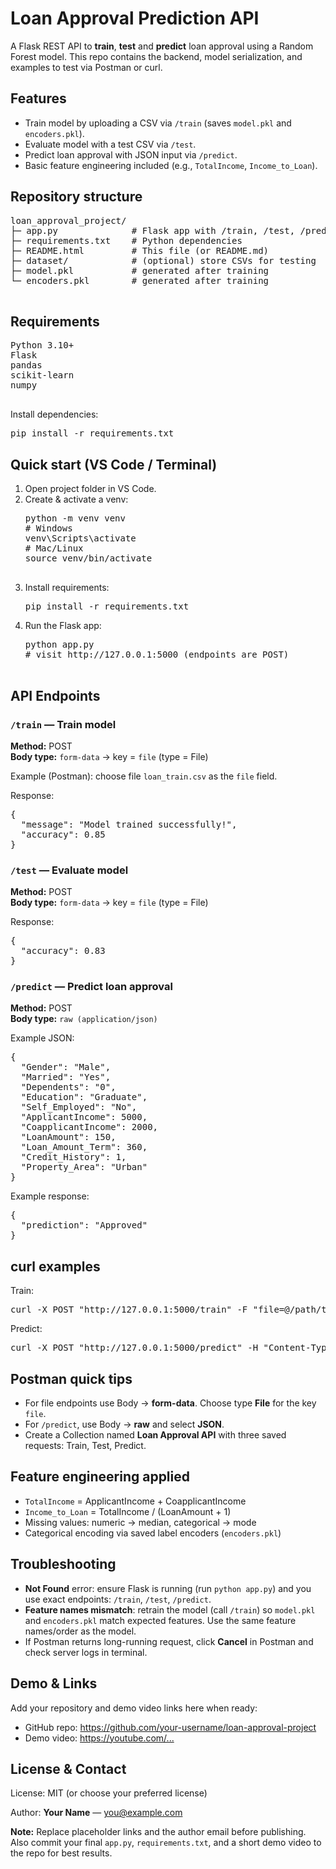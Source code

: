   <h1>Loan Approval Prediction API</h1>
  <div class="meta">A Flask REST API to <strong>train</strong>, <strong>test</strong> and <strong>predict</strong> loan approval using a Random Forest model. This repo contains the backend, model serialization, and examples to test via Postman or curl.</div>

  <h2>Features</h2>
  <ul>
    <li>Train model by uploading a CSV via <code>/train</code> (saves <code>model.pkl</code> and <code>encoders.pkl</code>).</li>
    <li>Evaluate model with a test CSV via <code>/test</code>.</li>
    <li>Predict loan approval with JSON input via <code>/predict</code>.</li>
    <li>Basic feature engineering included (e.g., <code>TotalIncome</code>, <code>Income_to_Loan</code>).</li>
  </ul>

  <h2>Repository structure</h2>
  <pre>
loan_approval_project/
├─ app.py              # Flask app with /train, /test, /predict
├─ requirements.txt    # Python dependencies
├─ README.html         # This file (or README.md)
├─ dataset/            # (optional) store CSVs for testing
├─ model.pkl           # generated after training
└─ encoders.pkl        # generated after training
  </pre>

  <h2>Requirements</h2>
  <pre>
Python 3.10+
Flask
pandas
scikit-learn
numpy
  </pre>
  <p>Install dependencies:</p>
  <pre>pip install -r requirements.txt</pre>

  <h2>Quick start (VS Code / Terminal)</h2>
  <ol>
    <li>Open project folder in VS Code.</li>
    <li>Create & activate a venv:
      <pre>python -m venv venv
# Windows
venv\Scripts\activate
# Mac/Linux
source venv/bin/activate
      </pre>
    </li>
    <li>Install requirements:
      <pre>pip install -r requirements.txt</pre>
    </li>
    <li>Run the Flask app:
      <pre>python app.py
# visit http://127.0.0.1:5000 (endpoints are POST)
      </pre>
    </li>
  </ol>

  <h2>API Endpoints</h2>

  <h3><code>/train</code> — Train model</h3>
  <p><strong>Method:</strong> POST<br>
     <strong>Body type:</strong> <code>form-data</code> &rarr; key = <code>file</code> (type = File)</p>
  <p>Example (Postman): choose file <code>loan_train.csv</code> as the <code>file</code> field.</p>
  <p>Response:</p>
  <pre>{
  "message": "Model trained successfully!",
  "accuracy": 0.85
}</pre>

  <h3><code>/test</code> — Evaluate model</h3>
  <p><strong>Method:</strong> POST<br>
     <strong>Body type:</strong> <code>form-data</code> &rarr; key = <code>file</code> (type = File)</p>
  <p>Response:</p>
  <pre>{
  "accuracy": 0.83
}</pre>

  <h3><code>/predict</code> — Predict loan approval</h3>
  <p><strong>Method:</strong> POST<br>
     <strong>Body type:</strong> <code>raw (application/json)</code></p>
  <p>Example JSON:</p>
  <pre>{
  "Gender": "Male",
  "Married": "Yes",
  "Dependents": "0",
  "Education": "Graduate",
  "Self_Employed": "No",
  "ApplicantIncome": 5000,
  "CoapplicantIncome": 2000,
  "LoanAmount": 150,
  "Loan_Amount_Term": 360,
  "Credit_History": 1,
  "Property_Area": "Urban"
}</pre>

  <p>Example response:</p>
  <pre>{
  "prediction": "Approved"
}</pre>

  <h2>curl examples</h2>
  <p>Train:</p>
  <pre>curl -X POST "http://127.0.0.1:5000/train" -F "file=@/path/to/loan_train.csv"</pre>

  <p>Predict:</p>
  <pre>curl -X POST "http://127.0.0.1:5000/predict" -H "Content-Type: application/json" -d '{"Gender":"Male","Married":"Yes","ApplicantIncome":5000,...}'</pre>

  <h2>Postman quick tips</h2>
  <ul>
    <li>For file endpoints use Body → <strong>form-data</strong>. Choose type <strong>File</strong> for the key <code>file</code>.</li>
    <li>For <code>/predict</code>, use Body → <strong>raw</strong> and select <strong>JSON</strong>.</li>
    <li>Create a Collection named <strong>Loan Approval API</strong> with three saved requests: Train, Test, Predict.</li>
  </ul>

  <h2>Feature engineering applied</h2>
  <ul>
    <li><code>TotalIncome</code> = ApplicantIncome + CoapplicantIncome</li>
    <li><code>Income_to_Loan</code> = TotalIncome / (LoanAmount + 1)</li>
    <li>Missing values: numeric &rarr; median, categorical &rarr; mode</li>
    <li>Categorical encoding via saved label encoders (<code>encoders.pkl</code>)</li>
  </ul>

  <h2>Troubleshooting</h2>
  <ul>
    <li><strong>Not Found</strong> error: ensure Flask is running (run <code>python app.py</code>) and you use exact endpoints: <code>/train</code>, <code>/test</code>, <code>/predict</code>.</li>
    <li><strong>Feature names mismatch</strong>: retrain the model (call <code>/train</code>) so <code>model.pkl</code> and <code>encoders.pkl</code> match expected features. Use the same feature names/order as the model.</li>
    <li>If Postman returns long-running request, click <strong>Cancel</strong> in Postman and check server logs in terminal.</li>
  </ul>

  <h2>Demo & Links</h2>
  <p>Add your repository and demo video links here when ready:</p>
  <ul>
    <li>GitHub repo: <a href="#" target="_blank">https://github.com/your-username/loan-approval-project</a></li>
    <li>Demo video: <a href="#" target="_blank">https://youtube.com/...</a></li>
  </ul>

  <h2>License & Contact</h2>
  <p>License: MIT (or choose your preferred license)</p>
  <p>Author: <strong>Your Name</strong> — <a href="mailto:you@example.com">you@example.com</a></p>

  <p class="note"><strong>Note:</strong> Replace placeholder links and the author email before publishing. Also commit your final <code>app.py</code>, <code>requirements.txt</code>, and a short demo video to the repo for best results.</p>

</body>
</html>
